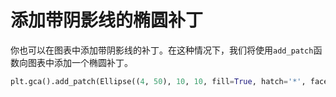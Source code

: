 # 添加带阴影线的椭圆补丁

你也可以在图表中添加带阴影线的补丁。在这种情况下，我们将使用`add_patch`函数向图表中添加一个椭圆补丁。

```python
plt.gca().add_patch(Ellipse((4, 50), 10, 10, fill=True, hatch='*', facecolor='y'))
```
